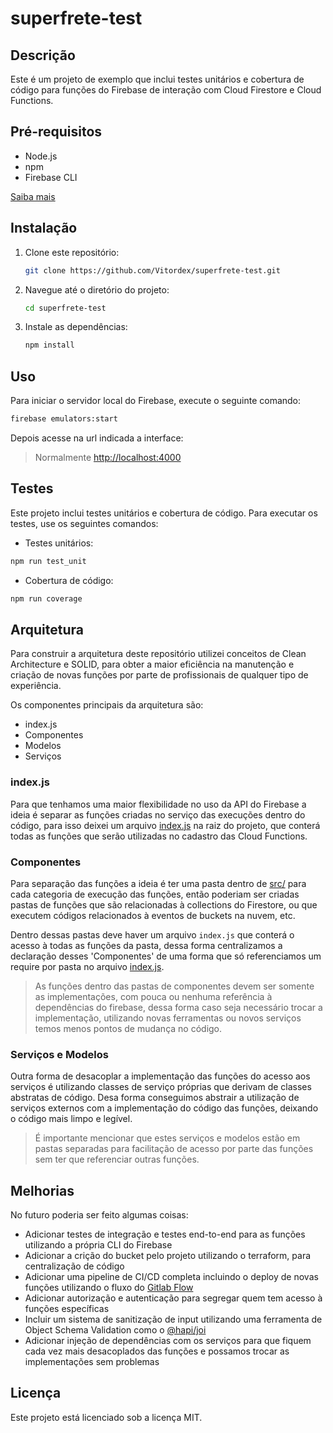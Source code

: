# superfrete-test

## Descrição

Este é um projeto de exemplo que inclui testes unitários e cobertura de código para funções do Firebase de interação com Cloud Firestore e Cloud Functions.

## Pré-requisitos

- Node.js
- npm
- Firebase CLI

[Saiba mais](https://firebase.google.com/docs/functions)

## Instalação

1. Clone este repositório:
    ```bash
    git clone https://github.com/Vitordex/superfrete-test.git
    ```
2. Navegue até o diretório do projeto:
    ```bash
    cd superfrete-test
    ```
3. Instale as dependências:
    ```bash
    npm install
    ```

## Uso

Para iniciar o servidor local do Firebase, execute o seguinte comando:

```bash
firebase emulators:start
```

Depois acesse na url indicada a interface:
> Normalmente [http://localhost:4000](http://localhost:4000)

## Testes

Este projeto inclui testes unitários e cobertura de código. Para executar os testes, use os seguintes comandos:
- Testes unitários:
```bash
npm run test_unit
```
- Cobertura de código:
```bash
npm run coverage
```

## Arquitetura

Para construir a arquitetura deste repositório utilizei conceitos de Clean Architecture e SOLID, para obter a maior eficiência na manutenção e criação de novas funções por parte de profissionais de qualquer tipo de experiência.

Os componentes principais da arquitetura são:
- index.js
- Componentes
- Modelos
- Serviços

### index.js

Para que tenhamos uma maior flexibilidade no uso da API do Firebase a ideia é separar as funções criadas no serviço das execuções dentro do código, para isso deixei um arquivo [index.js](./index.js) na raiz do projeto, que conterá todas as funções que serão utilizadas no cadastro das Cloud Functions.

### Componentes

Para separação das funções a ideia é ter uma pasta dentro de [src/](./src/) para cada categoria de execução das funções, então poderiam ser criadas pastas de funções que são relacionadas à collections do Firestore, ou que executem códigos relacionados à eventos de buckets na nuvem, etc.

Dentro dessas pastas deve haver um arquivo `index.js` que conterá o acesso à todas as funções da pasta, dessa forma centralizamos a declaração desses 'Componentes' de uma forma que só referenciamos um require por pasta no arquivo [index.js](./index.js).

> As funções dentro das pastas de componentes devem ser somente as implementações, com pouca ou nenhuma referência à dependências do firebase, dessa forma caso seja necessário trocar a implementação, utilizando novas ferramentas ou novos serviços temos menos pontos de mudança no código.

### Serviços e Modelos

Outra forma de desacoplar a implementação das funções do acesso aos serviços é utilizando classes de serviço próprias que derivam de classes abstratas de código. Desa forma conseguimos abstrair a utilização de serviços externos com a implementação do código das funções, deixando o código mais limpo e legível.

> É importante mencionar que estes serviços e modelos estão em pastas separadas para facilitação de acesso por parte das funções sem ter que referenciar outras funções.

## Melhorias

No futuro poderia ser feito algumas coisas:
- Adicionar testes de integração e testes end-to-end para as funções utilizando a própria CLI do Firebase
- Adicionar a crição do bucket pelo projeto utilizando o terraform, para centralização de código
- Adicionar uma pipeline de CI/CD completa incluindo o deploy de novas funções utilizando o fluxo do [Gitlab Flow](https://about.gitlab.com/topics/version-control/what-is-gitlab-flow/)
- Adicionar autorização e autenticação para segregar quem tem acesso à funções específicas
- Incluir um sistema de sanitização de input utilizando uma ferramenta de Object Schema Validation como o [@hapi/joi](https://www.npmjs.com/package/@hapi/joi)
- Adicionar injeção de dependências com os serviços para que fiquem cada vez mais desacoplados das funções e possamos trocar as implementações sem problemas

## Licença

Este projeto está licenciado sob a licença MIT.